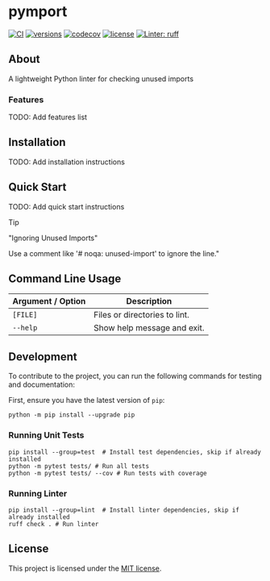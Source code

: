 # pymport

[![CI](https://github.com/rmoralespp/pymport/workflows/CI/badge.svg)](https://github.com/rmoralespp/pymport/actions?query=event%3Arelease+workflow%3ACI)
[![versions](https://img.shields.io/pypi/pyversions/pymport.svg)](https://github.com/rmoralespp/pymport)
[![codecov](https://codecov.io/gh/rmoralespp/pymport/branch/main/graph/badge.svg)](https://app.codecov.io/gh/rmoralespp/pymport)
[![license](https://img.shields.io/github/license/rmoralespp/pymport.svg)](https://github.com/rmoralespp/pymport/blob/main/LICENSE)
[![Linter: ruff](https://img.shields.io/badge/linter-_ruff-orange)](https://github.com/charliermarsh/ruff)

## About

A lightweight Python linter for checking unused imports

### Features

TODO: Add features list

## Installation

TODO: Add installation instructions

## Quick Start

TODO: Add quick start instructions

> [!TIP]
> "Ignoring Unused Imports"
> 
> Use a comment like '# noqa: unused-import' to ignore the line."

## Command Line Usage

| Argument / Option | Description                   |
|-------------------|-------------------------------|
| `[FILE]`          | Files or directories to lint. |
| `--help`          | Show help message and exit.   |


## Development

To contribute to the project, you can run the following commands for testing and documentation:

First, ensure you have the latest version of `pip`:

```python -m pip install --upgrade pip```

### Running Unit Tests

```
pip install --group=test  # Install test dependencies, skip if already installed
python -m pytest tests/ # Run all tests
python -m pytest tests/ --cov # Run tests with coverage
```

### Running Linter

```
pip install --group=lint  # Install linter dependencies, skip if already installed
ruff check . # Run linter
```


## License

This project is licensed under the [MIT license](LICENSE).
